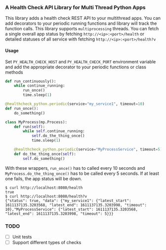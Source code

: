 ### A Health Check API Library for Multi Thread Python Apps
This library adds a health check REST API to your multithread apps. 
You can add decorators to your periodic running functions and library will track 
the function calls. This library supports ```multiprocessing``` threads.
You can fetch a single overall app status by fetching
```http://<ip>:<port>/health``` 
or detailed statuses of all service with fetching
```http://<ip>:<port>/health?v```

#### Usage
Set ```PY_HEALTH_CHECK_HOST``` and ```PY_HEALTH_CHECK_PORT``` environment variable and add the appropriate decorator 
to your periodic functions or class methods
```python
def run_continuously():
	while continue_running:
		run_once()
		time.sleep(1)

@healthcheck_python.periodic(service="my_service1", timeout=10)
def run_once():
	do_something()

class MyProcess(mp.Process):
	def run(self):
		while self.continue_running:
			self.do_the_thing_once()
			time.sleep(1)

	@healthcheck_python.periodic(service="MyProcessService", timeout=5)
	def do_the_thing_once(self):
		self.do_something()
```
With these wrappers, ```run_once()``` has to called every 10 seconds and ```MyProcess.do_the_thing_once()``` 
has to be called every 5 seconds. If at least one fails, the app status will be down.
```shell
$ curl http://localhost:8080/health
true
$ curl http://localhost:8080/health?v
{"status": true, "data": {"my_service1": {"latest_start": 1611137135.3203568, "latest_end": 1611137135.3203998, "timeout": 10},"MyProcessService": {"latest_start": 1611137135.3203568, "latest_end": 1611137135.3203998, "timeout": 5}}}
```

### TODO
- [ ] Unit tests
- [ ] Support different types of checks